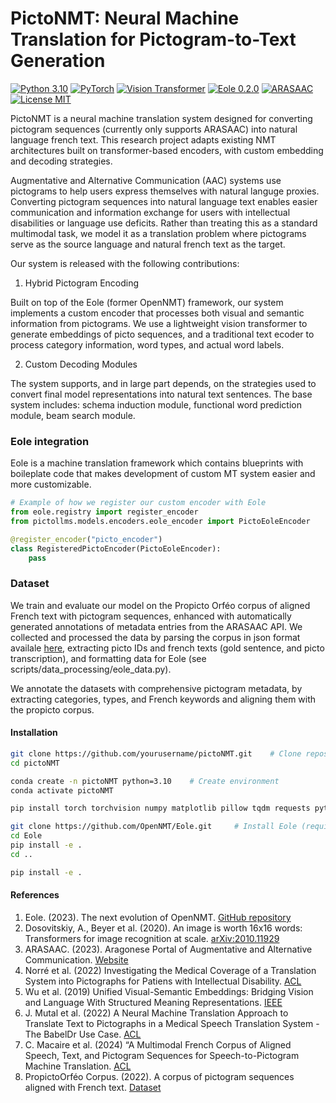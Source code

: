 # PictoNMT: Neural Machine Translation for Pictogram-to-Text Generation

[![Python 3.10](https://img.shields.io/badge/python-3.10-blue.svg)](https://www.python.org/downloads/release/python-310/)
[![PyTorch](https://img.shields.io/badge/PyTorch-2.0%2B-orange)](https://pytorch.org/)
[![Vision Transformer](https://img.shields.io/badge/Model-ViT-green)](https://arxiv.org/abs/2010.11929)
[![Eole 0.2.0](https://img.shields.io/badge/Eole-0.2.0-red)](https://github.com/OpenNMT/Eole)
[![ARASAAC](https://img.shields.io/badge/Pictograms-ARASAAC-purple)](https://arasaac.org/)
[![License MIT](https://img.shields.io/badge/License-MIT-lightgrey)](LICENSE)

PictoNMT is a neural machine translation system designed for converting pictogram sequences (currently only supports ARASAAC) into natural language french text. This research project adapts existing NMT architectures built on transformer-based encoders, with custom embedding and decoding strategies.

Augmentative and Alternative Communication (AAC) systems use pictograms to help users express themselves with natural languge proxies. Converting pictogram sequences into natural language text enables easier communication and information exchange for users with intellectual disabilities or language use deficits. Rather than treating this as a standard multimodal task, we model it as a translation problem where pictograms serve as the source language and natural french text as the target.

Our system is released with the following contributions:

  1. Hybrid Pictogram Encoding

Built on top of the Eole (former OpenNMT) framework, our system implements a custom encoder that processes both visual and semantic information from pictograms. We use a lightweight vision transformer to generate embeddings of picto sequences, and a traditional text ecoder to process category information, word types, and actual word labels.

  2. Custom Decoding Modules

The system supports, and in large part depends, on the strategies used to convert final model representations into natural text sentences. The base system includes: schema induction module, functional word prediction module, beam search module.

### Eole integration

Eole is a machine translation framework which contains blueprints with boileplate code that makes development of custom MT system easier and more customizable.

```python
# Example of how we register our custom encoder with Eole
from eole.registry import register_encoder
from pictollms.models.encoders.eole_encoder import PictoEoleEncoder

@register_encoder("picto_encoder")
class RegisteredPictoEncoder(PictoEoleEncoder):
    pass
```

### Dataset

We train and evaluate our model on the Propicto Orféo corpus of aligned French text with pictogram sequences, enhanced with automatically generated annotations of metadata entries from the ARASAAC API. We collected and processed the data by parsing the corpus in json format availale [here](link), extracting picto IDs and french texts (gold sentence, and picto transcription), and formatting data for Eole (see scripts/data_processing/eole_data.py).

We annotate the datasets with comprehensive pictogram metadata, by extracting categories, types, and French keywords and aligning them with the propicto corpus.

#### Installation

```bash
git clone https://github.com/yourusername/pictoNMT.git    # Clone repository
cd pictoNMT

conda create -n pictoNMT python=3.10    # Create environment
conda activate pictoNMT

pip install torch torchvision numpy matplotlib pillow tqdm requests pytest

git clone https://github.com/OpenNMT/Eole.git     # Install Eole (required for full system
cd Eole
pip install -e .
cd ..

pip install -e .
```

#### References

1. Eole. (2023). The next evolution of OpenNMT. [GitHub repository](https://github.com/OpenNMT/Eole)
2. Dosovitskiy, A., Beyer et al. (2020). An image is worth 16x16 words: Transformers for image recognition at scale. [arXiv:2010.11929](https://arxiv.org/abs/2010.11929)
3. ARASAAC. (2023). Aragonese Portal of Augmentative and Alternative Communication. [Website](https://arasaac.org/)
4. Norré et al. (2022) Investigating the Medical Coverage of a Translation System into Pictographs for Patiens with Intellectual Disability. [ACL](10.18653/v1/2022.slpat-1.6)
5. Wu et al. (2019) Unified Visual-Semantic Embeddings: Bridging Vision and Language With Structured Meaning Representations. [IEEE](https://ieeexplore.ieee.org/document/8954449)
6. J. Mutal et al. (2022) A Neural Machine Translation Approach to Translate Text to Pictographs in a Medical Speech Translation System - The BabelDr Use Case. [ACL](https://aclanthology.org/2022.amta-research.19/)
7. C. Macaire et al. (2024) “A Multimodal French Corpus of Aligned Speech, Text, and Pictogram Sequences for Speech-to-Pictogram Machine Translation. [ACL](https://aclanthology.org/2024.lrec-main.76/)
8. PropictoOrféo Corpus. (2022). A corpus of pictogram sequences aligned with French text. [Dataset](https://www.ortolang.fr/)